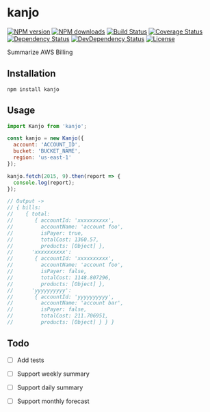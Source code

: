 # kanjo

[![NPM version][npm-image]][npm-url]
[![NPM downloads][npm-download-image]][npm-download-url]
[![Build Status][travis-image]][travis-url]
[![Coverage Status][coveralls-image]][coveralls-url]
[![Dependency Status][daviddm-image]][daviddm-url]
[![DevDependency Status][daviddm-dev-image]][daviddm-dev-url]
[![License][license-image]][license-url]

Summarize AWS Billing

## Installation

```
npm install kanjo
```


## Usage

```javascript
import Kanjo from 'kanjo';

const kanjo = new Kanjo({
  account: 'ACCOUNT_ID',
  bucket: 'BUCKET_NAME',
  region: 'us-east-1'
});

kanjo.fetch(2015, 9).then(report => {
  console.log(report);
});

// Output ->
// { bills:
//    { total:
//       { accountId: 'xxxxxxxxxx',
//         accountName: 'account foo',
//         isPayer: true,
//         totalCost: 1360.57,
//         products: [Object] },
//      'xxxxxxxxxx':
//       { accountId: 'xxxxxxxxxx',
//         accountName: 'account foo',
//         isPayer: false,
//         totalCost: 1148.807296,
//         products: [Object] },
//      'yyyyyyyyyy':
//       { accountId: 'yyyyyyyyyy',
//         accountName: 'account bar',
//         isPayer: false,
//         totalCost: 211.706951,
//         products: [Object] } } }
```


## Todo

- [ ] Add tests
- [ ] Support weekly summary
- [ ] Support daily summary
- [ ] Support monthly forecast


[npm-url]: https://www.npmjs.com/package/kanjo
[npm-image]: https://img.shields.io/npm/v/kanjo.svg?style=flat-square
[npm-download-url]: https://www.npmjs.com/package/kanjo
[npm-download-image]: https://img.shields.io/npm/dm/kanjo.svg?style=flat-square
[travis-url]: https://travis-ci.org/moqada/kanjo
[travis-image]: https://img.shields.io/travis/moqada/kanjo.svg?style=flat-square
[coveralls-url]: https://coveralls.io/github/moqada/kanjo
[coveralls-image]: https://img.shields.io/coveralls/moqada/kanjo.svg?style=flat-square
[daviddm-url]: https://david-dm.org/moqada/kanjo
[daviddm-image]: https://img.shields.io/david/moqada/kanjo.svg?style=flat-square
[daviddm-dev-url]: https://david-dm.org/moqada/kanjo#info=devDependencies
[daviddm-dev-image]: https://img.shields.io/david/dev/moqada/kanjo.svg?style=flat-square
[license-url]: http://opensource.org/licenses/MIT
[license-image]: https://img.shields.io/npm/l/kanjo.svg?style=flat-square
